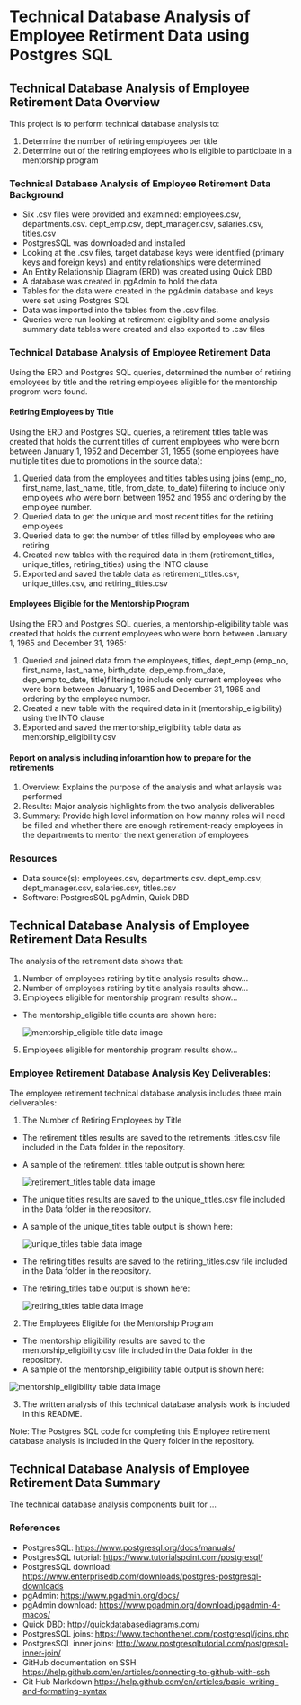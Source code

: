 # Technical Database Analysis of Employee Retirment Data using Postgres SQL

## Technical Database Analysis of Employee Retirement Data Overview
This project is to perform technical database analysis to:
1. Determine the number of retiring employees per title
2. Determine out of the retiring employees who is eligible to participate in a mentorship program

### Technical Database Analysis of Employee Retirement Data Background
* Six .csv files were provided and examined: employees.csv, departments.csv. dept_emp.csv, dept_manager.csv, salaries.csv, titles.csv
* PostgresSQL was downloaded and installed
* Looking at the .csv files, target database keys were identified (primary keys and foreign keys) and entity relationships were determined
* An Entity Relationship Diagram (ERD) was created using Quick DBD
* A database was created in pgAdmin to hold the data
* Tables for the data were created in the pgAdmin database and keys were set using Postgres SQL
* Data was imported into the tables from the .csv files.
* Queries were run looking at retirement eligiblity and some analysis summary data tables were created and also exported to .csv files

### Technical Database Analysis of Employee Retirement Data
Using the ERD and Postgres SQL queries, determined the number of retiring employees by title and the retiring employees eligible for the mentorship progrom were found.

#### Retiring Employees by Title
Using the ERD and Postgres SQL queries, a retirement titles table was created that holds the current titles of current employees who were born between January 1, 1952 and December 31, 1955 (some employees have multiple titles due to promotions in the source data):
1. Queried data from the employees and titles tables using joins (emp_no, first_name, last_name, title, from_date, to_date) fiitering to include only employees who were born between 1952 and 1955 and ordering by the employee number.
2. Queried data to get the unique and most recent titles for the retiring employees
3. Queried data to get the number of titles filled by employees who are retiring
4. Created new tables with the required data in them (retirement_titles, unique_titles, retiring_tities) using the INTO clause
5. Exported and saved the table data as retirement_titles.csv, unique_titles.csv, and retiring_tities.csv

#### Employees Eligible for the Mentorship Program
Using the ERD and Postgres SQL queries, a mentorship-eligibility table was created that holds the current employees who were born between January 1, 1965 and December 31, 1965:
1. Queried and joined data from the employees, titles, dept_emp (emp_no, first_name, last_name, birth_date, dep_emp.from_date, dep_emp.to_date, title)filtering to include only current employees who were born between January 1, 1965 and December 31, 1965 and ordering by the employee number.
2. Created a new table with the required data in it (mentorship_eligibility) using the INTO clause
3. Exported and saved the mentorship_eligibility table data as mentorship_eligibility.csv 

#### Report on analysis including inforamtion how to prepare for the retirements
1. Overview: Explains the purpose of the analysis and what anlaysis was performed
2. Results: Major analysis highlights from the two analysis deliverables
3. Summary: Provide high level information on how manny roles will need be filled and whether there are enough retirement-ready employees in the departments to mentor the next generation of employees

### Resources
- Data source(s): employees.csv, departments.csv. dept_emp.csv, dept_manager.csv, salaries.csv, titles.csv
- Software: PostgresSQL pgAdmin, Quick DBD

## Technical Database Analysis of Employee Retirement Data Results
The analysis of the retirement data shows that:
1. Number of employees retiring by title analysis results show...
2. Number of employees retiring by title analysis results show...
3. Employees eligible for mentorship program results show...

* The mentorship_eligible title counts are shown here: 
  
  ![mentorship_eligible title data image](/Data/mentorship_titles.png)
  
5. Employees eligible for mentorship program results show...

### Employee Retirement Database Analysis Key Deliverables:
The employee retirement technical database analysis  includes three main deliverables:

1. The Number of Retiring Employees by Title
* The retirement titles results are saved to the retirements_titles.csv file included in the Data folder in the repository.
* A sample of the retirement_titles table output is shown here:

  ![retirement_titles table data image](/Data/retirement_titles.png)
  
* The unique titles results are saved to the unique_titles.csv file included in the Data folder in the repository.
* A sample of the unique_titles table output is shown here:

  ![unique_titles table data image](/Data/unique_titles.png)
  
* The retiring titles results are saved to the retiring_titles.csv file included in the Data folder in the repository.
* The retiring_titles table output is shown here:

  ![retiring_titles table data image](/Data/retiring_titles.png)
  
2. The Employees Eligible for the Mentorship Program
* The mentorship eligibility results are saved to the mentorship_eligibility.csv file included in the Data folder in the repository. 
* A sample of the mentorship_eligibility table output is shown here:

![mentorship_eligibility table data image](/Data/mentorship_eligibility.png)

3. The written analysis of this technical database analysis work is included in this README.

Note: The Postgres SQL code for completing this Employee retirement database analysis is included in the Query folder in the repository.

## Technical Database Analysis of Employee Retirement Data Summary
The technical database analysis components built for ...

### References
* PostgresSQL: https://www.postgresql.org/docs/manuals/
* PostgresSQL tutorial: https://www.tutorialspoint.com/postgresql/
* PostgresSQL download: https://www.enterprisedb.com/downloads/postgres-postgresql-downloads
* pgAdmin: https://www.pgadmin.org/docs/
* pgAdmin download: https://www.pgadmin.org/download/pgadmin-4-macos/
* Quick DBD: http://quickdatabasediagrams.com/
* PostgresSQL joins: https://www.techonthenet.com/postgresql/joins.php
* PostgresSQL inner joins: http://www.postgresqltutorial.com/postgresql-inner-join/
* GitHub documentation on SSH https://help.github.com/en/articles/connecting-to-github-with-ssh
* Git Hub Markdown https://help.github.com/en/articles/basic-writing-and-formatting-syntax

